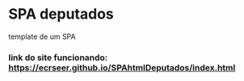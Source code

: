 # SPA deputados
template de um SPA 
### link do site funcionando: https://ecrseer.github.io/SPAhtmlDeputados/index.html
